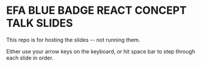 # EFA BLUE BADGE REACT CONCEPT TALK SLIDES    

This repo is for hosting the slides -- not running them.

Either use your arrow keys on the keyboard, or hit space bar to step through each slide in order.
